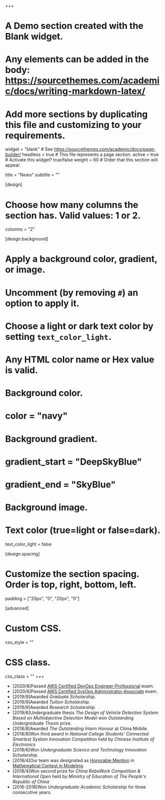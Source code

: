 +++
# A Demo section created with the Blank widget.
# Any elements can be added in the body: https://sourcethemes.com/academic/docs/writing-markdown-latex/
# Add more sections by duplicating this file and customizing to your requirements.

widget = "blank"  # See https://sourcethemes.com/academic/docs/page-builder/
headless = true  # This file represents a page section.
active = true  # Activate this widget? true/false
weight = 60  # Order that this section will appear.

title = "News"
subtitle = ""

[design]
  # Choose how many columns the section has. Valid values: 1 or 2.
  columns = "2"

[design.background]
  # Apply a background color, gradient, or image.
  #   Uncomment (by removing `#`) an option to apply it.
  #   Choose a light or dark text color by setting `text_color_light`.
  #   Any HTML color name or Hex value is valid.

  # Background color.
  # color = "navy"
  
  # Background gradient.
  # gradient_start = "DeepSkyBlue"
  # gradient_end = "SkyBlue"
  
  # Background image.

  # Text color (true=light or false=dark).
  text_color_light = false

[design.spacing]
  # Customize the section spacing. Order is top, right, bottom, left.
  padding = ["20px", "0", "20px", "0"]

[advanced]
 # Custom CSS. 
 css_style = ""
 
 # CSS class.
 css_class = ""
+++

* [2020/8]Passed [AWS Certified DevOps Engineer-Professional](https://excellenthong.ca/publication/DevOps/) exam.
* [2020/6]Passed [AWS Certified SysOps Administrator-Associate](https://excellenthong.ca/publication/SysOps/) exam.
* [2019/9]Awarded _Graduate Scholarship_.
* [2019/9]Awarded _Tuition Scholarship_.
* [2019/9]Awarded _Research Scholarship_.
* [2019/6]Undergraduate thesis _The Design of Vehicle Detection System Based on Multiobjective Detection Model_ won _Outstanding Undergraduate Thesis_ prize.
* [2018/8]Awarded _The Outstanding Intern Honour_ at China Mobile.
* [2018/8]Won third award in _National College Students' Connected Smartest System Innovation Competition_ held by _Chinese Institute of Electronics_
* [2018/6]Won _Undergraduate Science and Technology Innovation Scholarship_.
* [2018/4]Our team was designated as [Honorable Mention](https://excellenthong.ca/publication/MCM/) in [Mathematical Contest in Modeling](https://www.comap.com/undergraduate/contests/mcm/).
* [2018/4]Won second prize for _China RoboWork Competition & International Open_ held by _Ministry of Education of The People's Republic of China_
* [2016-2018]Won _Undergraduate Academic Scholarship_ for three consecutive years.
